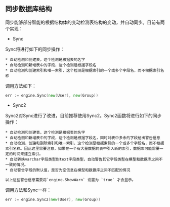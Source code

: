 ## 同步数据库结构

同步能够部分智能的根据结构体的变动检测表结构的变动，并自动同步。目前有两个实现：

* Sync

Sync将进行如下的同步操作：

    * 自动检测和创建表，这个检测是根据表的名字
    * 自动检测和新增表中的字段，这个检测是根据字段名
    * 自动检测和创建索引和唯一索引，这个检测是根据索引的一个或多个字段名，而不根据索引名称

调用方法如下：

```Go
err := engine.Sync(new(User), new(Group))
```

* Sync2

Sync2对Sync进行了改进，目前推荐使用Sync2。Sync2函数将进行如下的同步操作：

    * 自动检测和创建表，这个检测是根据表的名字
    * 自动检测和新增表中的字段，这个检测是根据字段名，同时对表中多余的字段给出警告信息
    * 自动检测，创建和删除索引和唯一索引，这个检测是根据索引的一个或多个字段名，而不根据索引名称。因此这里需要注意，如果在一个有大量数据的表中引入新的索引，数据库可能需要一定的时间来建立索引。
    * 自动转换varchar字段类型到text字段类型，自动警告其它字段类型在模型和数据库之间不一致的情况。
    * 自动警告字段的默认值，是否为空信息在模型和数据库之间不匹配的情况

    以上这些警告信息需要将`engine.ShowWarn` 设置为 `true` 才会显示。

调用方法和Sync一样：

```Go
err := engine.Sync2(new(User), new(Group))
```


